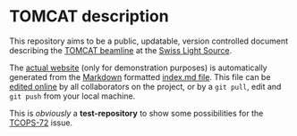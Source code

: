 # TOMCAT description

This repository aims to be a public, updatable, version controlled document describing the [TOMCAT beamline](http://psi.ch/sls/tomcat) at the [Swiss Light Source](http://psi.ch/sls).

The [actual website](http://habi.github.io/TOMCAT-Description/) (only for demonstration purposes) is automatically generated from the [Markdown](http://daringfireball.net/projects/markdown/) formatted [index.md file](index.md).
This file can be [edited online](https://github.com/habi/TOMCAT-Description/edit/gh-pages/index.md) by all collaborators on the project, or by a `git pull`, edit and `git push` from your local machine.

This is *obviously* a **test-repository** to show some possibilities for the [TCOPS-72](https://tracker.psi.ch/jira/browse/TCOPS-72) issue.
